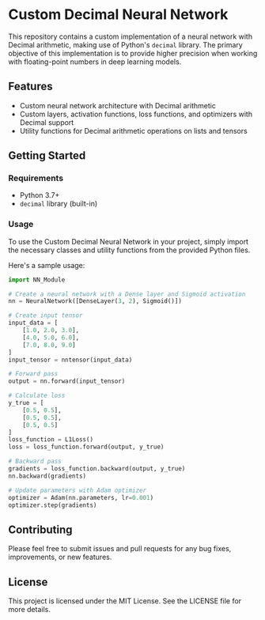 # Custom Decimal Neural Network

This repository contains a custom implementation of a neural network with Decimal arithmetic, making use of Python's `decimal` library. The primary objective of this implementation is to provide higher precision when working with floating-point numbers in deep learning models.

## Features

- Custom neural network architecture with Decimal arithmetic
- Custom layers, activation functions, loss functions, and optimizers with Decimal support
- Utility functions for Decimal arithmetic operations on lists and tensors

## Getting Started

### Requirements

- Python 3.7+
- `decimal` library (built-in)

### Usage

To use the Custom Decimal Neural Network in your project, simply import the necessary classes and utility functions from the provided Python files.

Here's a sample usage:

```python
import NN_Module

# Create a neural network with a Dense layer and Sigmoid activation
nn = NeuralNetwork([DenseLayer(3, 2), Sigmoid()])

# Create input tensor
input_data = [
    [1.0, 2.0, 3.0],
    [4.0, 5.0, 6.0],
    [7.0, 8.0, 9.0]
]
input_tensor = nntensor(input_data)

# Forward pass
output = nn.forward(input_tensor)

# Calculate loss
y_true = [
    [0.5, 0.5],
    [0.5, 0.5],
    [0.5, 0.5]
]
loss_function = L1Loss()
loss = loss_function.forward(output, y_true)

# Backward pass
gradients = loss_function.backward(output, y_true)
nn.backward(gradients)

# Update parameters with Adam optimizer
optimizer = Adam(nn.parameters, lr=0.001)
optimizer.step(gradients)

```

## Contributing
Please feel free to submit issues and pull requests for any bug fixes, improvements, or new features.

## License
This project is licensed under the MIT License. See the LICENSE file for more details.
